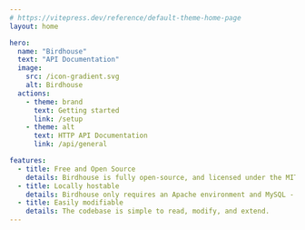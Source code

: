 ```yaml
---
# https://vitepress.dev/reference/default-theme-home-page
layout: home

hero:
  name: "Birdhouse"
  text: "API Documentation"
  image:
    src: /icon-gradient.svg
    alt: Birdhouse
  actions:
    - theme: brand
      text: Getting started
      link: /setup
    - theme: alt
      text: HTTP API Documentation
      link: /api/general

features:
  - title: Free and Open Source
    details: Birdhouse is fully open-source, and licensed under the MIT License.
  - title: Locally hostable
    details: Birdhouse only requires an Apache environment and MySQL - nothing more, nothing less.
  - title: Easily modifiable
    details: The codebase is simple to read, modify, and extend.
---
```


